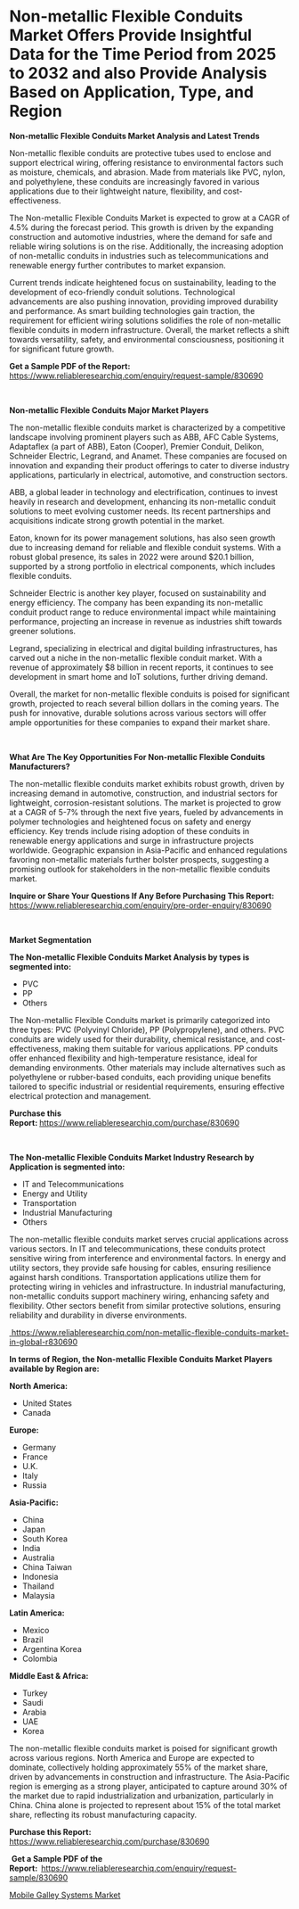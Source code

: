 <p><h1>Non-metallic Flexible Conduits Market Offers Provide Insightful Data for the Time Period from 2025 to 2032 and also Provide Analysis Based on Application, Type, and Region</h1></p><p><strong>Non-metallic Flexible Conduits Market Analysis and Latest Trends</strong></p>
<p><p>Non-metallic flexible conduits are protective tubes used to enclose and support electrical wiring, offering resistance to environmental factors such as moisture, chemicals, and abrasion. Made from materials like PVC, nylon, and polyethylene, these conduits are increasingly favored in various applications due to their lightweight nature, flexibility, and cost-effectiveness.</p><p>The Non-metallic Flexible Conduits Market is expected to grow at a CAGR of 4.5% during the forecast period. This growth is driven by the expanding construction and automotive industries, where the demand for safe and reliable wiring solutions is on the rise. Additionally, the increasing adoption of non-metallic conduits in industries such as telecommunications and renewable energy further contributes to market expansion.</p><p>Current trends indicate heightened focus on sustainability, leading to the development of eco-friendly conduit solutions. Technological advancements are also pushing innovation, providing improved durability and performance. As smart building technologies gain traction, the requirement for efficient wiring solutions solidifies the role of non-metallic flexible conduits in modern infrastructure. Overall, the market reflects a shift towards versatility, safety, and environmental consciousness, positioning it for significant future growth.</p></p>
<p><strong>Get a Sample PDF of the Report:&nbsp;</strong> <a href="https://www.reliableresearchiq.com/enquiry/request-sample/830690?utm_campaign=3132&utm_medium=2&utm_source=Github&utm_content=ia&utm_term=25032025&utm_id=non-metallic-flexible-conduits">https://www.reliableresearchiq.com/enquiry/request-sample/830690</a></p>
<p>&nbsp;</p>
<p><strong>Non-metallic Flexible Conduits Major Market Players</strong></p>
<p><p>The non-metallic flexible conduits market is characterized by a competitive landscape involving prominent players such as ABB, AFC Cable Systems, Adaptaflex (a part of ABB), Eaton (Cooper), Premier Conduit, Delikon, Schneider Electric, Legrand, and Anamet. These companies are focused on innovation and expanding their product offerings to cater to diverse industry applications, particularly in electrical, automotive, and construction sectors.</p><p>ABB, a global leader in technology and electrification, continues to invest heavily in research and development, enhancing its non-metallic conduit solutions to meet evolving customer needs. Its recent partnerships and acquisitions indicate strong growth potential in the market.</p><p>Eaton, known for its power management solutions, has also seen growth due to increasing demand for reliable and flexible conduit systems. With a robust global presence, its sales in 2022 were around $20.1 billion, supported by a strong portfolio in electrical components, which includes flexible conduits.</p><p>Schneider Electric is another key player, focused on sustainability and energy efficiency. The company has been expanding its non-metallic conduit product range to reduce environmental impact while maintaining performance, projecting an increase in revenue as industries shift towards greener solutions.</p><p>Legrand, specializing in electrical and digital building infrastructures, has carved out a niche in the non-metallic flexible conduit market. With a revenue of approximately $8 billion in recent reports, it continues to see development in smart home and IoT solutions, further driving demand.</p><p>Overall, the market for non-metallic flexible conduits is poised for significant growth, projected to reach several billion dollars in the coming years. The push for innovative, durable solutions across various sectors will offer ample opportunities for these companies to expand their market share.</p></p>
<p>&nbsp;</p>
<p><strong>What Are The Key Opportunities For Non-metallic Flexible Conduits Manufacturers?</strong></p>
<p><p>The non-metallic flexible conduits market exhibits robust growth, driven by increasing demand in automotive, construction, and industrial sectors for lightweight, corrosion-resistant solutions. The market is projected to grow at a CAGR of 5-7% through the next five years, fueled by advancements in polymer technologies and heightened focus on safety and energy efficiency. Key trends include rising adoption of these conduits in renewable energy applications and surge in infrastructure projects worldwide. Geographic expansion in Asia-Pacific and enhanced regulations favoring non-metallic materials further bolster prospects, suggesting a promising outlook for stakeholders in the non-metallic flexible conduits market.</p></p>
<p><strong>Inquire or Share Your Questions If Any Before Purchasing This Report:</strong> <a href="https://www.reliableresearchiq.com/enquiry/pre-order-enquiry/830690?utm_campaign=3132&utm_medium=2&utm_source=Github&utm_content=ia&utm_term=25032025&utm_id=non-metallic-flexible-conduits">https://www.reliableresearchiq.com/enquiry/pre-order-enquiry/830690</a></p>
<p>&nbsp;</p>
<p><strong>Market Segmentation</strong></p>
<p><strong>The Non-metallic Flexible Conduits Market Analysis by types is segmented into:</strong></p>
<p><ul><li>PVC</li><li>PP</li><li>Others</li></ul></p>
<p><p>The Non-metallic Flexible Conduits market is primarily categorized into three types: PVC (Polyvinyl Chloride), PP (Polypropylene), and others. PVC conduits are widely used for their durability, chemical resistance, and cost-effectiveness, making them suitable for various applications. PP conduits offer enhanced flexibility and high-temperature resistance, ideal for demanding environments. Other materials may include alternatives such as polyethylene or rubber-based conduits, each providing unique benefits tailored to specific industrial or residential requirements, ensuring effective electrical protection and management.</p></p>
<p><strong>Purchase this Report:&nbsp;</strong><a href="https://www.reliableresearchiq.com/purchase/830690?utm_campaign=3132&utm_medium=2&utm_source=Github&utm_content=ia&utm_term=25032025&utm_id=non-metallic-flexible-conduits">https://www.reliableresearchiq.com/purchase/830690</a></p>
<p>&nbsp;</p>
<p><strong>The Non-metallic Flexible Conduits Market Industry Research by Application is segmented into:</strong></p>
<p><ul><li>IT and Telecommunications</li><li>Energy and Utility</li><li>Transportation</li><li>Industrial Manufacturing</li><li>Others</li></ul></p>
<p><p>The non-metallic flexible conduits market serves crucial applications across various sectors. In IT and telecommunications, these conduits protect sensitive wiring from interference and environmental factors. In energy and utility sectors, they provide safe housing for cables, ensuring resilience against harsh conditions. Transportation applications utilize them for protecting wiring in vehicles and infrastructure. In industrial manufacturing, non-metallic conduits support machinery wiring, enhancing safety and flexibility. Other sectors benefit from similar protective solutions, ensuring reliability and durability in diverse environments.</p></p>
<p><a href="https://www.reliableresearchiq.com/non-metallic-flexible-conduits-market-in-global-r830690?utm_campaign=3132&utm_medium=2&utm_source=Github&utm_content=ia&utm_term=25032025&utm_id=non-metallic-flexible-conduits">&nbsp;https://www.reliableresearchiq.com/non-metallic-flexible-conduits-market-in-global-r830690</a></p>
<p><strong>In terms of Region, the Non-metallic Flexible Conduits Market Players available by Region are:</strong></p>
<p>
    <p> <strong> North America: </strong>
        <ul>
            <li>United States</li>
            <li>Canada</li>
        </ul>
        </p> 
    <p> <strong> Europe: </strong>
        <ul>
            <li>Germany</li>
            <li>France</li>
            <li>U.K.</li>
            <li>Italy</li>
            <li>Russia</li>
        </ul>
        </p> 
    <p> <strong> Asia-Pacific: </strong>
        <ul>
            <li>China</li>
            <li>Japan</li>
            <li>South Korea</li>
            <li>India</li>
            <li>Australia</li>
            <li>China Taiwan</li>
            <li>Indonesia</li>
            <li>Thailand</li>
            <li>Malaysia</li>
        </ul>
        </p> 
    <p> <strong> Latin America: </strong>
        <ul>
            <li>Mexico</li>
            <li>Brazil</li>
            <li>Argentina Korea</li>
            <li>Colombia</li>
        </ul>
        </p> 
    <p> <strong> Middle East & Africa: </strong>
        <ul>
            <li>Turkey</li>
            <li>Saudi</li>
            <li>Arabia</li>
            <li>UAE</li>
            <li>Korea</li>
        </ul>
    </p>
    </p>
<p><p>The non-metallic flexible conduits market is poised for significant growth across various regions. North America and Europe are expected to dominate, collectively holding approximately 55% of the market share, driven by advancements in construction and infrastructure. The Asia-Pacific region is emerging as a strong player, anticipated to capture around 30% of the market due to rapid industrialization and urbanization, particularly in China. China alone is projected to represent about 15% of the total market share, reflecting its robust manufacturing capacity.</p></p>
<p><strong>Purchase this Report: </strong><a href="https://www.reliableresearchiq.com/purchase/830690?utm_campaign=3132&utm_medium=2&utm_source=Github&utm_content=ia&utm_term=25032025&utm_id=non-metallic-flexible-conduits">https://www.reliableresearchiq.com/purchase/830690</a></p>
<p>&nbsp;<strong>Get a Sample PDF of the Report:&nbsp;&nbsp;</strong><a href="https://www.reliableresearchiq.com/enquiry/request-sample/830690?utm_campaign=3132&utm_medium=2&utm_source=Github&utm_content=ia&utm_term=25032025&utm_id=non-metallic-flexible-conduits">https://www.reliableresearchiq.com/enquiry/request-sample/830690</a></p>
<p><strong></strong></p>
<p><p><a href="https://github.com/vigoseiler/Market-Research-Report-List-1/blob/main/mobile-galley-systems-market.md?utm_campaign=3132&utm_medium=2&utm_source=Github&utm_content=ia&utm_term=25032025&utm_id=non-metallic-flexible-conduits">Mobile Galley Systems Market</a></p></p>
